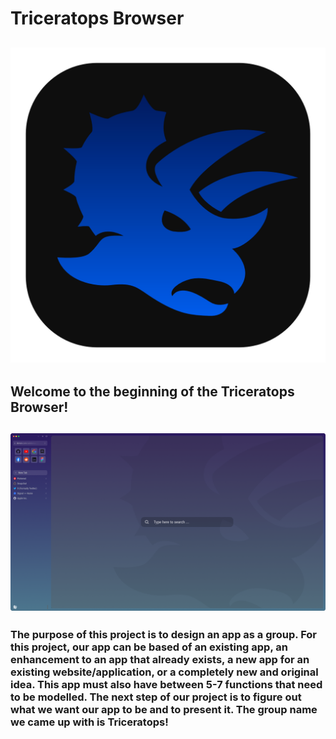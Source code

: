 # Triceratops Browser



![App Icon](images/App_Icon-Dark.png?raw=true "Title")
---



## Welcome to the beginning of the Triceratops Browser!

![Browser GUI](images/Sunrise.png?raw=true "Title")
---



### The purpose of this project is to design an app as a group. For this project, our app can be based of an existing app, an enhancement to an app that already exists, a new app for an existing website/application, or a completely new and original idea. This app must also have between 5-7 functions that need to be modelled. The next step of our project is to figure out what we want our app to be and to present it. The group name we came up with is Triceratops!
